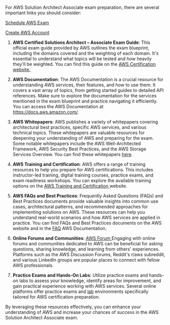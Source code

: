 For AWS Solution Architect Associate exam preparation, there are several important links you should consider:

<a href="https://www.aws.training/certification/?cta=eptopbanner" > Schedule AWS Exam </a>

<a href=https://www.aws.amazon.com>Create AWS Account </a>

1. **AWS Certified Solutions Architect – Associate Exam Guide**: This official exam guide provided by AWS outlines the exam blueprint, including the domains covered and the weighting of each domain. It's essential to understand what topics will be tested and how heavily they'll be weighted. You can find this guide on the <a href=https://aws.amazon.com/certification/certified-solutions-architect-associate/>AWS Certification website.</a>

2. **AWS Documentation**: The AWS Documentation is a crucial resource for understanding AWS services, their features, and how to use them. It covers a vast array of topics, from getting started guides to detailed API references. Make sure to explore the documentation for the services mentioned in the exam blueprint and practice navigating it efficiently. You can access the AWS Documentation at https://docs.aws.amazon.com/.

3. **AWS Whitepapers**: AWS publishes a variety of whitepapers covering architectural best practices, specific AWS services, and various technical topics. These whitepapers are valuable resources for deepening your understanding of AWS and preparing for the exam. Some notable whitepapers include the AWS Well-Architected Framework, AWS Security Best Practices, and the AWS Storage Services Overview. You can find these whitepapers <a href=https://aws.amazon.com/whitepapers/>here</a>.

4. **AWS Training and Certification**: AWS offers a range of training resources to help you prepare for AWS certifications. This includes instructor-led training, digital training courses, practice exams, and exam readiness workshops. You can explore the available training options on the <a href=https://aws.amazon.com/training>AWS Training and Certification </a> website.

5. **AWS FAQs and Best Practices**: Frequently Asked Questions (FAQs) and Best Practices documents provide valuable insights into common use cases, architectural patterns, and recommended approaches for implementing solutions on AWS. These resources can help you understand real-world scenarios and how AWS services are applied in practice. You can find FAQs and Best Practices documents on the AWS website and in the <a href=https://aws.amazon.com/faqs/>FAQ</a> AWS Documentation.

6. **Online Forums and Communities**: <a href=https://repost.aws/forums>AWS Forum </a> Engaging with online forums and communities dedicated to AWS can be beneficial for asking questions, sharing knowledge, and learning from others' experiences. Platforms such as the AWS Discussion Forums, Reddit's r/aws subreddit, and various LinkedIn groups are popular places to connect with fellow AWS professionals.

7. **Practice Exams and Hands-On Labs**: Utilize practice exams and hands-on labs to assess your knowledge, identify areas for improvement, and gain practical experience working with AWS services. Several online platforms offer practice exams and <a href=https://aws.amazon.com/training/digital/aws-builder-labs/>lab</a> environments specifically tailored for AWS certification preparation.

By leveraging these resources effectively, you can enhance your understanding of AWS and increase your chances of success in the AWS Solution Architect Associate exam.
